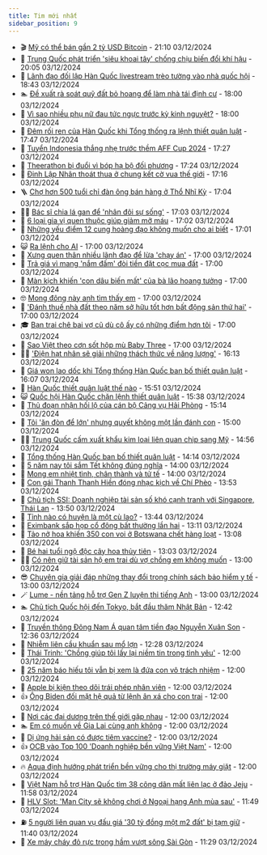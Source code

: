 ```yaml
---
title: Tim mới nhất
sidebar_position: 9
---
```


<!-- vnexpress-tin-moi-nhat:START -->
- 🎬 [Mỹ có thể bán gần 2 tỷ USD Bitcoin](https://vnexpress.net/gia-btc-hom-nay-my-xa-gan-2-ty-usd-bitcoin-4823420.html) - 21:10 03/12/2024
- 🐎 [Trung Quốc phát triển &#39;siêu khoai tây&#39; chống chịu biến đổi khí hậu](https://vnexpress.net/trung-quoc-phat-trien-sieu-khoai-tay-chong-chiu-bien-doi-khi-hau-4822992.html) - 20:05 03/12/2024
- 🦍 [Lãnh đạo đối lập Hàn Quốc livestream trèo tường vào nhà quốc hội](https://vnexpress.net/lanh-dao-doi-lap-han-quoc-livestream-treo-tuong-vao-nha-quoc-hoi-4823466.html) - 18:43 03/12/2024
- 🏊 [Đề xuất rà soát quỹ đất bỏ hoang để làm nhà tái định cư](https://vnexpress.net/de-xuat-ra-soat-quy-dat-bo-hoang-de-lam-nha-tai-dinh-cu-4823435.html) - 18:00 03/12/2024
- 🎊 [Vì sao nhiều phụ nữ đau tức ngực trước kỳ kinh nguyệt?](https://vnexpress.net/vi-sao-nhieu-phu-nu-dau-tuc-nguc-truoc-ky-kinh-nguyet-4822793.html) - 18:00 03/12/2024
- 🎃 [Đêm rối ren của Hàn Quốc khi Tổng thống ra lệnh thiết quân luật](https://vnexpress.net/dem-roi-ren-cua-han-quoc-khi-tong-thong-ra-lenh-thiet-quan-luat-4823457.html) - 17:47 03/12/2024
- 🧰 [Tuyển Indonesia thắng nhẹ trước thềm AFF Cup 2024](https://vnexpress.net/tuyen-indonesia-thang-nhe-truoc-them-aff-cup-2024-4823462.html) - 17:27 03/12/2024
- 🔭 [Theerathon bị đuổi vì bóp hạ bộ đối phương](https://vnexpress.net/theerathon-bi-duoi-vi-bop-ha-bo-doi-phuong-4823456.html) - 17:24 03/12/2024
- 🫶 [Đinh Lập Nhân thoát thua ở chung kết cờ vua thế giới](https://vnexpress.net/dinh-lap-nhan-thoat-thua-o-chung-ket-co-vua-the-gioi-4823444.html) - 17:16 03/12/2024
- 🪜 [Chợ hơn 500 tuổi chỉ đàn ông bán hàng ở Thổ Nhĩ Kỳ](https://vnexpress.net/cho-hon-500-tuoi-chi-dan-ong-ban-hang-o-tho-nhi-ky-4820835.html) - 17:04 03/12/2024
- 👨‍🏫 [Bác sĩ chia lá gan để &#39;nhân đôi sự sống&#39;](https://vnexpress.net/bac-si-chia-la-gan-de-nhan-doi-su-song-4822832.html) - 17:03 03/12/2024
- 🎊 [6 loại gia vị quen thuộc giúp giảm mỡ máu](https://vnexpress.net/6-loai-gia-vi-quen-thuoc-giup-giam-mo-mau-4822786.html) - 17:02 03/12/2024
- 🎊 [Những yếu điểm 12 cung hoàng đạo không muốn cho ai biết](https://vnexpress.net/nhung-yeu-diem-12-cung-hoang-dao-khong-muon-cho-ai-biet-4822902.html) - 17:01 03/12/2024
- 😺 [Ra lệnh cho AI](https://vnexpress.net/ra-lenh-cho-ai-4823423.html) - 17:00 03/12/2024
- 🐘 [Xưng quen thân nhiều lãnh đạo để lừa &#39;chạy án&#39;](https://vnexpress.net/xung-quen-than-nhieu-lanh-dao-de-lua-chay-an-4823415.html) - 17:00 03/12/2024
- 🌁 [Trả giá vì mang &#39;nắm đấm&#39; đòi tiền đặt cọc mua đất](https://vnexpress.net/tra-gia-vi-mang-nam-dam-doi-tien-dat-coc-mua-dat-4823412.html) - 17:00 03/12/2024
- 🐲 [Màn kịch khiến &#39;con dâu biến mất&#39; của bà lão hoang tưởng](https://vnexpress.net/man-kich-khien-con-dau-bien-mat-cua-ba-lao-hoang-tuong-4823376.html) - 17:00 03/12/2024
- 🤓 [Mong đông này anh tìm thấy em](https://vnexpress.net/mong-dong-nay-anh-tim-thay-em-4823335.html) - 17:00 03/12/2024
- 💪 [&#39;Đánh thuế nhà đất theo năm sở hữu tốt hơn bất động sản thứ hai&#39;](https://vnexpress.net/danh-thue-nha-dat-theo-nam-so-huu-tot-hon-bat-dong-san-thu-hai-4823308.html) - 17:00 03/12/2024
- 🎓 [Bạn trai chê bai vợ cũ dù cô ấy có những điểm hơn tôi](https://vnexpress.net/ban-trai-che-bai-vo-cu-du-co-ay-co-nhung-diem-hon-toi-4823283.html) - 17:00 03/12/2024
- 🫣 [Sao Việt theo cơn sốt hộp mù Baby Three](https://vnexpress.net/sao-viet-theo-con-sot-hop-mu-baby-three-4823234.html) - 17:00 03/12/2024
- 🧑‍💻 [&#39;Điện hạt nhân sẽ giải những thách thức về năng lượng&#39;](https://vnexpress.net/dien-hat-nhan-se-giai-nhung-thach-thuc-ve-nang-luong-4823443.html) - 16:13 03/12/2024
- 🐲 [Giá won lao dốc khi Tổng thống Hàn Quốc ban bố thiết quân luật](https://vnexpress.net/gia-won-lao-doc-khi-tong-thong-han-quoc-ban-bo-thiet-quan-luat-4823455.html) - 16:07 03/12/2024
- 🌝 [Hàn Quốc thiết quân luật thế nào](https://vnexpress.net/han-quoc-thiet-quan-luat-the-nao-4823448.html) - 15:51 03/12/2024
- 😺 [Quốc hội Hàn Quốc chặn lệnh thiết quân luật](https://vnexpress.net/quoc-hoi-han-quoc-chan-lenh-thiet-quan-luat-4823453.html) - 15:38 03/12/2024
- 🐎 [Thủ đoạn nhận hối lộ của cán bộ Cảng vụ Hải Phòng](https://vnexpress.net/thu-doan-nhan-hoi-lo-cua-can-bo-cang-vu-hai-phong-4823447.html) - 15:14 03/12/2024
- 🎡 [Tôi &#39;ăn đòn để lớn&#39; nhưng quyết không một lần đánh con](https://vnexpress.net/toi-an-don-de-lon-nhung-quyet-khong-mot-lan-danh-con-4823329.html) - 15:00 03/12/2024
- 👨‍🏫 [Trung Quốc cấm xuất khẩu kim loại liên quan chip sang Mỹ](https://vnexpress.net/trung-quoc-cam-xuat-khau-kim-loai-lien-quan-chip-sang-my-4823419.html) - 14:56 03/12/2024
- 🦆 [Tổng thống Hàn Quốc ban bố thiết quân luật](https://vnexpress.net/tong-thong-han-quoc-ban-bo-thiet-quan-luat-4823439.html) - 14:14 03/12/2024
- 🚦 [5 năm nay tôi sắm Tết không đúng nghĩa](https://vnexpress.net/5-nam-nay-toi-sam-tet-khong-dung-nghia-4823351.html) - 14:00 03/12/2024
- 💫 [Mong em nhiệt tình, chân thành và tử tế](https://vnexpress.net/mong-em-nhiet-tinh-chan-thanh-va-tu-te-4823007.html) - 14:00 03/12/2024
- 🎉 [Con gái Thanh Thanh Hiền đóng nhạc kịch về Chí Phèo](https://vnexpress.net/con-gai-thanh-thanh-hien-dong-nhac-kich-ve-chi-pheo-4823367.html) - 13:53 03/12/2024
- 🌋 [Chủ tịch SSI: Doanh nghiệp tài sản số khó cạnh tranh với Singapore, Thái Lan](https://vnexpress.net/chu-tich-ssi-doanh-nghiep-tai-san-so-kho-canh-tranh-so-voi-singapore-thai-lan-4823431.html) - 13:50 03/12/2024
- 🤖 [Tỉnh nào có huyện là một cù lao?](https://vnexpress.net/tinh-nao-co-huyen-la-mot-cu-lao-4823421.html) - 13:44 03/12/2024
- 🦏 [Eximbank sắp họp cổ đông bất thường lần hai](https://vnexpress.net/eximbank-trieu-tap-hop-co-dong-bat-thuong-lan-hai-4823413.html) - 13:11 03/12/2024
- 🦩 [Tảo nở hoa khiến 350 con voi ở Botswana chết hàng loạt](https://vnexpress.net/tao-no-hoa-khien-350-con-voi-o-botswana-chet-hang-loat-4823053.html) - 13:08 03/12/2024
- 👺 [Bé hai tuổi ngộ độc cây hoa thủy tiên](https://vnexpress.net/be-hai-tuoi-ngo-doc-cay-hoa-thuy-tien-4823388.html) - 13:03 03/12/2024
- 🧑‍🏫 [Có nên giữ tài sản hộ em trai dù vợ chồng em không muốn](https://vnexpress.net/co-nen-giu-tai-san-ho-em-trai-du-vo-chong-em-khong-muon-4821006.html) - 13:00 03/12/2024
- 😎 [Chuyên gia giải đáp những thay đổi trong chính sách bảo hiểm y tế](https://vnexpress.net/chuyen-gia-giai-dap-nhung-thay-doi-trong-chinh-sach-bao-hiem-y-te-4822155.html) - 13:00 03/12/2024
- 🪄 [Lume - nền tảng hỗ trợ Gen Z luyện thi tiếng Anh](https://vnexpress.net/lume-nen-tang-ho-tro-gen-z-luyen-thi-tieng-anh-4815299.html) - 13:00 03/12/2024
- 🏊 [Chủ tịch Quốc hội đến Tokyo, bắt đầu thăm Nhật Bản](https://vnexpress.net/chu-tich-quoc-hoi-den-tokyo-bat-dau-tham-nhat-ban-4823409.html) - 12:42 03/12/2024
- 💃 [Truyền thông Đông Nam Á quan tâm tiền đạo Nguyễn Xuân Son](https://vnexpress.net/truyen-thong-dong-nam-a-quan-tam-tien-dao-nguyen-xuan-son-4823418.html) - 12:36 03/12/2024
- 🦆 [Nhiễm liên cầu khuẩn sau mổ lợn](https://vnexpress.net/nhiem-lien-cau-khuan-sau-mo-lon-4823218.html) - 12:28 03/12/2024
- 🎊 [Thái Trinh: &#39;Chồng giúp tôi lấy lại niềm tin trong tình yêu&#39;](https://vnexpress.net/thai-trinh-chong-giup-toi-lay-lai-niem-tin-trong-tinh-yeu-4822654.html) - 12:00 03/12/2024
- 👺 [25 năm báo hiếu tôi vẫn bị xem là đứa con vô trách nhiệm](https://vnexpress.net/25-nam-bao-hieu-toi-van-bi-xem-la-dua-con-vo-trach-nhiem-4823355.html) - 12:00 03/12/2024
- 🎡 [Apple bị kiện theo dõi trái phép nhân viên](https://vnexpress.net/apple-bi-kien-theo-doi-trai-phep-nhan-vien-4823080.html) - 12:00 03/12/2024
- 👍 [Ông Biden đối mặt hệ quả từ lệnh ân xá cho con trai](https://vnexpress.net/ong-biden-doi-mat-he-qua-tu-lenh-an-xa-cho-con-trai-4823059.html) - 12:00 03/12/2024
- 🐎 [Nơi các đại dương trên thế giới gặp nhau](https://vnexpress.net/noi-cac-dai-duong-tren-the-gioi-gap-nhau-4823049.html) - 12:00 03/12/2024
- 🏊 [Em có muốn về Gia Lai cùng anh không](https://vnexpress.net/em-co-muon-ve-gia-lai-cung-anh-khong-4823008.html) - 12:00 03/12/2024
- 🦩 [Dị ứng hải sản có được tiêm vaccine?](https://vnexpress.net/di-ung-hai-san-co-duoc-tiem-vaccine-4823342.html) - 12:00 03/12/2024
- 👍 [OCB vào Top 100 &#39;Doanh nghiệp bền vững Việt Nam&#39;](https://vnexpress.net/ocb-vao-top-100-doanh-nghiep-ben-vung-viet-nam-4823044.html) - 12:00 03/12/2024
- 🔥 [Aqua định hướng phát triển bền vững cho thị trường máy giặt](https://vnexpress.net/aqua-dinh-huong-phat-trien-ben-vung-cho-thi-truong-may-giat-4822843.html) - 12:00 03/12/2024
- 💄 [Việt Nam hỗ trợ Hàn Quốc tìm 38 công dân mất liên lạc ở đảo Jeju](https://vnexpress.net/viet-nam-ho-tro-han-quoc-tim-38-cong-dan-mat-lien-lac-o-dao-jeju-4823405.html) - 11:58 03/12/2024
- 🤡 [HLV Slot: &#39;Man City sẽ không chơi ở Ngoại hạng Anh mùa sau&#39;](https://vnexpress.net/hlv-slot-man-city-se-khong-choi-o-ngoai-hang-anh-mua-sau-4823382.html) - 11:49 03/12/2024
- ⛽️ [5 người liên quan vụ đấu giá &#39;30 tỷ đồng một m2 đất&#39; bị tạm giữ](https://vnexpress.net/5-nguoi-lien-quan-vu-dau-gia-30-ty-dong-mot-m2-dat-bi-tam-giu-4823400.html) - 11:40 03/12/2024
- 🚀 [Xe máy cháy đỏ rực trong hầm vượt sông Sài Gòn](https://vnexpress.net/xe-may-chay-do-ruc-trong-ham-vuot-song-sai-gon-4823398.html) - 11:29 03/12/2024<!-- vnexpress-tin-moi-nhat:END -->
